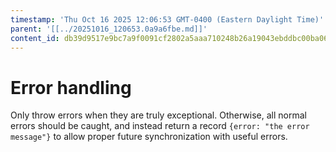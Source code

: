 ```yaml
---
timestamp: 'Thu Oct 16 2025 12:06:53 GMT-0400 (Eastern Daylight Time)'
parent: '[[../20251016_120653.0a9a6fbe.md]]'
content_id: db39d9517e9bc7a9f0091cf2802a5aaa710248b26a19043ebddbc00ba067bc70
---
```


# Error handling

Only throw errors when they are truly exceptional. Otherwise, all normal errors should be caught, and instead return a record `{error: "the error message"}` to allow proper future synchronization with useful errors.
